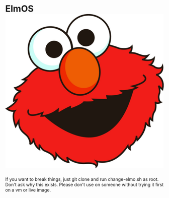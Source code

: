 # ElmOS ![elmo](elmo.png)

If you want to break things, just git clone and run change-elmo.sh as root.
Don't ask why this exists.
Please don't use on someone without trying it first on a vm or live image.
